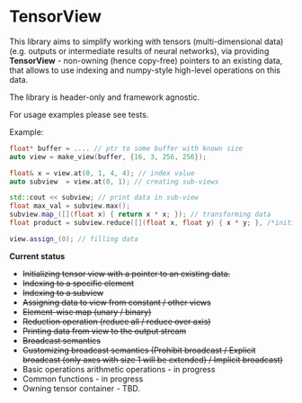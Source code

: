 TensorView
========

This library aims to simplify working with tensors (multi-dimensional data) (e.g. outputs or intermediate results of neural networks), via providing
**TensorView** - non-owning (hence copy-free) pointers to an existing data, that allows to use indexing and numpy-style high-level operations on this data.

The library is header-only and framework agnostic.

For usage examples please see tests.

Example:
```c++
float* buffer = .... // ptr to some buffer with known size
auto view = make_view(buffer, {16, 3, 256, 256});

float& x = view.at(0, 1, 4, 4); // index value
auto subview  = view.at(0, 1); // creating sub-views

std::cout << subview; // print data in sub-view
float max_val = subview.max(); 
subview.map_([](float x) { return x * x; }); // transforming data
float product = subview.reduce([](float x, float y) { x * y; }, /*initial=*/ 1.);

view.assign_(0); // filling data
```


**Current status**
- ~~Initializing tensor view with a pointer to an existing data.~~
- ~~Indexing to a specific element~~
- ~~Indexing to a subview~~
- ~~Assigning data to view from constant / other views~~
- ~~Element-wise map (unary / binary)~~
- ~~Reduction operation (reduce all / reduce over axis)~~
- ~~Printing data from view to the output stream~~
- ~~Broadcast semantics~~
- ~~Customizing broadcast semantics (Prohibit broadcast / Explicit broadcast (only axes with size 1 will be extended) / Implicit broadcast)~~
- Basic operations arithmetic operations - in progress
- Common functions - in progress 
- Owning tensor container - TBD.